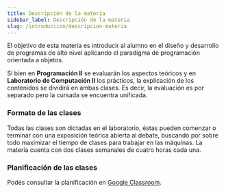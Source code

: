 ```yaml
---
title: Descripción de la materia
sidebar_label: Descripción de la materia
slug: /introduccion/descripcion-materia
---
```


El objetivo de esta materia es introducir al alumno en el diseño y desarrollo de programas de alto nivel aplicando el paradigma de programación orientada a objetos.

Si bien en **Programación II** se evaluarán los aspectos teóricos y en **Laboratorio de Computación II** los prácticos, la explicación de los contenidos se dividirá en ambas clases. Es decir, la evaluación es por separado pero la cursada se encuentra unificada.  

### Formato de las clases
Todas las clases son dictadas en el laboratorio, éstas pueden comenzar o terminar con una exposición teórica abierta al debate, buscando por sobre todo maximizar el tiempo de clases para trabajar en las máquinas. La materia cuenta con dos clases semanales de cuatro horas cada una.

### Planificación de las clases
Podés consultar la planificación en [Google Classroom](https://classroom.google.com/u/0/c/NTQ1MTg2NjM5NDBa/m/NTUyMjg4ODM3MjVa/details).
